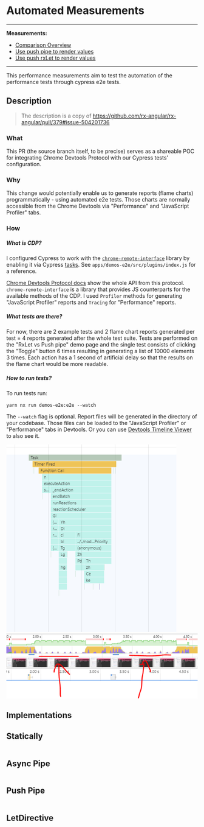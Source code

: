# Automated Measurements

---

**Measurements:**
- [Comparison Overview](https://chromedevtools.github.io/timeline-viewer/?loadTimelineFromURL=https://raw.githubusercontent.com/rx-angular/rx-angular-perf-measures/main/automated-measurement/automated-measurement__push__template%401.0.0-beta.0.json?dl=0,https://raw.githubusercontent.com/rx-angular/rx-angular-perf-measures/main/automated-measurement/automated-measurement__push__template%401.0.0-beta.0.json?dl=0)
- [Use push pipe to render values](https://chromedevtools.github.io/timeline-viewer/?loadTimelineFromURL=https://raw.githubusercontent.com/rx-angular/rx-angular-perf-measures/main/automated-measurement/automated-measurement__push__template%401.0.0-beta.0.json?dl=0)
- [Use push rxLet to render values](https://chromedevtools.github.io/timeline-viewer/?loadTimelineFromURL=https://raw.githubusercontent.com/rx-angular/rx-angular-perf-measures/main/automated-measurement/automated-measurement__push__template%401.0.0-beta.0.json?dl=0)

---

This performance measurements aim to test the automation of the performance tests through cypress e2e tests.

## Description

> The description is a copy of https://github.com/rx-angular/rx-angular/pull/379#issue-504201736

### What

This PR (the source branch itself, to be precise) serves as a shareable POC for integrating Chrome Devtools Protocol with our Cypress tests' configuration.

### Why

This change would potentially enable us to generate reports (flame charts) programmatically - using automated e2e tests. Those charts are normally accessible from the Chrome Devtools via "Performance" and "JavaScript Profiler" tabs.

### How

##### What is CDP?

I configured Cypress to work with the [`chrome-remote-interface`](https://github.com/cyrus-and/chrome-remote-interface) library by enabling it via Cypress [tasks](https://docs.cypress.io/api/commands/task.html). See `apps/demos-e2e/src/plugins/index.js` for a reference.

[Chrome Devtools Protocol docs](https://chromedevtools.github.io/devtools-protocol/) show the whole API from this protocol. `chrome-remote-interface` is a library that provides JS counterparts for the available methods of the CDP. I used `Profiler` methods for generating "JavaScript Profiler" reports and `Tracing` for "Performance" reports.

##### What tests are there?

For now, there are 2 example tests and 2 flame chart reports generated per test = 4 reports generated after the whole test suite. Tests are performed on the "RxLet vs Push pipe" demo page and the single test consists of clicking the "Toggle" button 6 times resulting in generating a list of 10000 elements 3 times. Each action has a 1 second of artificial delay so that the results on the flame chart would be more readable.

##### How to run tests?

To run tests run:
```
yarn nx run demos-e2e:e2e --watch
```

The `--watch` flag is optional. Report files will be generated in the directory of your codebase. Those files can be loaded to the "JavaScript Profiler" or "Performance" tabs in Devtools. Or you can use [Devtools Timeline Viewer](https://chromedevtools.github.io/timeline-viewer/) to also see it.

![Cypress side effect detail](https://github.com/rx-angular/rx-angular-perf-measures/blob/main/automated-measurement/cypress_artefact_1.png)
![Cypress side effect over time](https://github.com/rx-angular/rx-angular-perf-measures/blob/main/automated-measurement/cypress_artefact_2.png)


## Implementations


## Statically

```typescript

```

## Async Pipe

```typescript

```

## Push Pipe

```typescript

```

## LetDirective

```typescript

```

